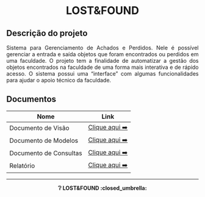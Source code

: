 
<h1 align="center">LOST&FOUND</h1>

## Descrição do projeto

<p align="justify"> Sistema para Gerenciamento de Achados e Perdidos. Nele é possível gerenciar a entrada e saída objetos que foram encontrados ou perdidos em uma faculdade. O projeto tem a finalidade de automatizar a gestão dos objetos encontrados na faculdade de uma forma mais interativa e de rápido acesso. O sistema possui uma “interface” com algumas funcionalidades para ajudar o apoio técnico da faculdade.</p>

## Documentos

| Nome                   | Link                                                                                                               |
| ---------------------- | ------------------------------------------------------------------------------------------------------------------ |
| Documento de Visão     | [Clique aqui ➡️](docs/doc-visao.md)                                                                                |
| Documento de Modelos   | [Clique aqui ➡️](docs/doc-modelos.md)                                                                              |
| Documento de Consultas | [Clique aqui ➡️](docs/doc-consultas.md)                                                                            |
| Relatório              | [Clique aqui ➡️](https://docs.google.com/document/d/1d565jLZF9grr3u2v4IyalpsY8RNj652dlwdVs7doNRI/edit?usp=sharing) |

---

<p align="center"><strong>❔ LOST&FOUND :closed_umbrella: <strong></p>
